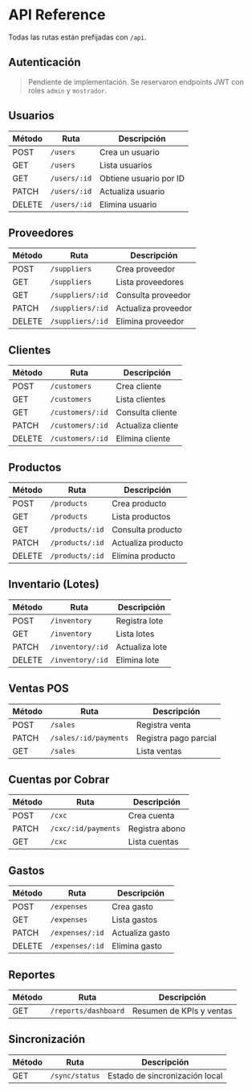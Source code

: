 # API Reference

Todas las rutas están prefijadas con `/api`.

## Autenticación

> Pendiente de implementación. Se reservaron endpoints JWT con roles `admin` y `mostrador`.

## Usuarios

| Método | Ruta           | Descripción              |
| ------ | -------------- | ------------------------ |
| POST   | `/users`       | Crea un usuario          |
| GET    | `/users`       | Lista usuarios           |
| GET    | `/users/:id`   | Obtiene usuario por ID   |
| PATCH  | `/users/:id`   | Actualiza usuario        |
| DELETE | `/users/:id`   | Elimina usuario          |

## Proveedores

| Método | Ruta               | Descripción                      |
| ------ | ------------------ | -------------------------------- |
| POST   | `/suppliers`       | Crea proveedor                   |
| GET    | `/suppliers`       | Lista proveedores                |
| GET    | `/suppliers/:id`   | Consulta proveedor               |
| PATCH  | `/suppliers/:id`   | Actualiza proveedor              |
| DELETE | `/suppliers/:id`   | Elimina proveedor                |

## Clientes

| Método | Ruta              | Descripción |
| ------ | ----------------- | ----------- |
| POST   | `/customers`      | Crea cliente|
| GET    | `/customers`      | Lista clientes|
| GET    | `/customers/:id`  | Consulta cliente|
| PATCH  | `/customers/:id`  | Actualiza cliente|
| DELETE | `/customers/:id`  | Elimina cliente|

## Productos

| Método | Ruta            | Descripción |
| ------ | --------------- | ----------- |
| POST   | `/products`     | Crea producto|
| GET    | `/products`     | Lista productos|
| GET    | `/products/:id` | Consulta producto|
| PATCH  | `/products/:id` | Actualiza producto|
| DELETE | `/products/:id` | Elimina producto|

## Inventario (Lotes)

| Método | Ruta                | Descripción |
| ------ | ------------------- | ----------- |
| POST   | `/inventory`        | Registra lote|
| GET    | `/inventory`        | Lista lotes|
| PATCH  | `/inventory/:id`    | Actualiza lote|
| DELETE | `/inventory/:id`    | Elimina lote|

## Ventas POS

| Método | Ruta                     | Descripción            |
| ------ | ------------------------ | ---------------------- |
| POST   | `/sales`                 | Registra venta         |
| PATCH  | `/sales/:id/payments`    | Registra pago parcial  |
| GET    | `/sales`                 | Lista ventas           |

## Cuentas por Cobrar

| Método | Ruta                     | Descripción |
| ------ | ------------------------ | ----------- |
| POST   | `/cxc`                   | Crea cuenta |
| PATCH  | `/cxc/:id/payments`      | Registra abono|
| GET    | `/cxc`                   | Lista cuentas|

## Gastos

| Método | Ruta              | Descripción |
| ------ | ----------------- | ----------- |
| POST   | `/expenses`       | Crea gasto |
| GET    | `/expenses`       | Lista gastos|
| PATCH  | `/expenses/:id`   | Actualiza gasto|
| DELETE | `/expenses/:id`   | Elimina gasto|

## Reportes

| Método | Ruta                 | Descripción                   |
| ------ | -------------------- | ----------------------------- |
| GET    | `/reports/dashboard` | Resumen de KPIs y ventas      |

## Sincronización

| Método | Ruta            | Descripción                     |
| ------ | --------------- | ------------------------------- |
| GET    | `/sync/status`  | Estado de sincronización local |

